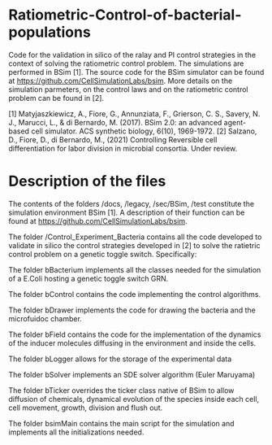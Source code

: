 # Ratiometric-Control-of-bacterial-populations

Code for the validation in silico of the ralay and PI control strategies in the context of solving the ratiometric control problem. The simulations are performed in BSim [1]. The source code for the BSim simulator can be found at https://github.com/CellSimulationLabs/bsim. More details on the simulation parmeters, on the control laws and on the ratiometric control problem can be found in [2]. 

[1] Matyjaszkiewicz, A., Fiore, G., Annunziata, F., Grierson, C. S., Savery, N. J., Marucci, L., & di Bernardo, M. (2017). BSim 2.0: an advanced agent-based cell simulator. ACS synthetic biology, 6(10), 1969-1972.
[2] Salzano, D., Fiore, D., di Bernardo, M., (2021) Controlling Reversible cell differentiation for labor division in microbial consortia. Under review.

# Description of the files

The contents of the folders /docs, /legacy, /sec/BSim, /test constitute the simulation environment BSim [1]. A description of their function can be found at https://github.com/CellSimulationLabs/bsim.

The folder /Control_Experiment_Bacteria contains all the code developed to validate in silico the control strategies developed in [2] to solve the ratietric control problem on a genetic toggle switch.
Specifically:

The folder bBacterium implements all the classes needed for the simulation of a E.Coli hosting a genetic toggle switch GRN.

The folder bControl contains the code implementing the control algorithms.

The folder bDrawer implements the code for drawing the bacteria and the microfuidoc chamber.

The folder bField contains the code for the implementation of the dynamics of the inducer molecules diffusing in the environment and inside the cells.

The folder bLogger allows for the storage of the experimental data

The folder bSolver implements an SDE solver algorithm (Euler Maruyama)

The folder bTicker overrides the ticker class native of BSim to allow diffusion of chemicals, dynamical evolution of the species inside each cell, cell movement, growth, division and flush out. 

The folder bsimMain contains the main script for the simulation and implements all the initializations needed.
